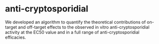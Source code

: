 # anti-cryptosporidial
We  developed an algorithm to quantify the theoretical contributions of on-target and off-target effects to the observed in vitro anti-cryptosporidial activity at the EC50 value and in a full range of anti-cryptosporidial efficacies. 
